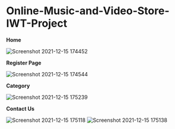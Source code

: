 # Online-Music-and-Video-Store-IWT-Project

**Home**

![Screenshot 2021-12-15 174452](https://user-images.githubusercontent.com/72688889/146186485-49808616-193c-4791-a1e0-6ebd1a6a8e98.png)

**Register Page**

![Screenshot 2021-12-15 174544](https://user-images.githubusercontent.com/72688889/146186553-d951c72a-d29c-4dd1-aac0-9f07fa335e91.png)

**Category**

![Screenshot 2021-12-15 175239](https://user-images.githubusercontent.com/72688889/146187053-65727b07-4cb9-4787-bd32-55311611cd4b.png)

**Contact Us**

![Screenshot 2021-12-15 175118](https://user-images.githubusercontent.com/72688889/146187342-a8019973-7c43-4b85-bff9-85ca00ebf232.png)
![Screenshot 2021-12-15 175138](https://user-images.githubusercontent.com/72688889/146187369-70017761-a6a9-44d6-a2ed-113d98e4f337.png)

